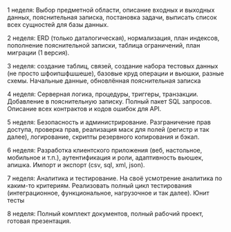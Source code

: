 1 неделя:
Выбор предметной области, описание входных и выходных данных, пояснительная записка, постановка задачи, выписать список всех сущностей для базы данных.

2 неделя:
ERD (только даталогическая), нормализация, план индексов, пополнение пояснительной записки, таблица ограничений, план миграции (1 версия).

3 неделя:
создание таблиц, связей, создание набора тестовых данных (не просто шфоипшфшшеше), базовые круд операции и вьюшки, разные схемы. Начальные данные, обновлённая пояснительная записка

4 неделя:
Серверная логика, процедуры, триггеры, транзакции. Добавление в пояснительную записку. Полный пакет SQL запросов. Описание всех контрактов и кодов ошибок для API. 

5 неделя:
Безопасность и администрирование. Разграничение прав доступа, проверка прав, реализация маск для полей (регистр и так далее), логирование, скрипты резервного копирования и бэкап.

6 неделя:
Разработка клиентского приложения (веб, настольное, мобильное и т.п.), аутентификация и роли, адаптивность вьюшек, апишка. Импорт и экспорт (csv, sql, xml, json). 

7 неделя:
Аналитика и тестирование. На своё усмотрение аналитика по каким-то критериям. Реализовать полный цикл тестирования (интеграционное, функциональное, нагрузочное и так далее). Юнит тесты

8 неделя:
Полный комплект документов, полный рабочий проект, готовая презентация.
